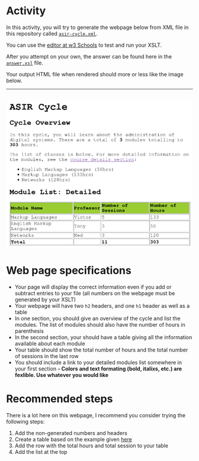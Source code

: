 # Activity
In this activity, you will try to generate the webpage below from XML file in this repository called [`asir-cycle.xml`](https://github.com/TonyTerrasa/xslt-basics-activity/blob/main/asir-cycle-activity/asir-cycle.xml).


You can use the [editor at w3 Schools](https://www.w3schools.com/xml/tryxslt.asp?xmlfile=cdcatalog&xsltfile=cdcatalog) to test and run your XSLT. 


After you attempt on your own, the answer can be found here in the [`answer.xsl`](https://github.com/TonyTerrasa/xslt-basics-activity/blob/main/asir-cycle-activity/answer.xsl) file.


Your output HTML file when rendered should more or less like the image below. 

---
![Desired Result](https://github.com/TonyTerrasa/xslt-basics-activity/blob/main/asir-cycle-activity/asir-cycle.png)
---



# Web page specifications
- Your page will display the correct information even if you add or subtract entries to your file (all numbers on the webpage must be generated by your XSLT)
- Your webpage will have two `h2` headers, and one `h1` header as well as a table
- In one section, you should give an overview of the cycle and list the modules. The list of modules should also have the number of hours in parenthesis
- In the second section, your should have a table giving all the information available about each module
- Your table should show the total number of hours and the total number of sessions in the last row
- You should include a link to your detailed modules list somewhere in your first section
**- Colors and text formating (bold, italixs, etc.) are fexlible. Use whatever you would like**



# Recommended steps
There is a lot here on this webpage, I recommend you consider trying the following steps: 
1. Add the non-generated numbers and headers
2. Create a table based on the example given [here](https://www.w3schools.com/xml/xsl_for_each.asp)
3. Add the row with the total hours and total session to your table
4. Add the list at the top 
